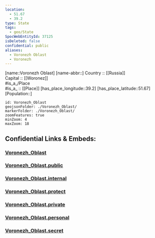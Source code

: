 ```yaml
---
location:
  - 51.67
  - 39.2
type: State
tags:
  - geo/State
SpocWebEntityId: 37125
isDeleted: false
confidential: public
aliases:
  - Voronezh Oblast
  - Voronezh 
---
```

[name::Voronezh Oblast] 
[name-abbr::] 
Country :: [[Russia]]  
Capital :: [[Woronez]]  
#is_a_/Place  
#is_a_ :: [[Place]] 
[has_place_longitude::39.2] 
[has_place_latitude::51.67] 
[Population::] 



```leaflet
id: Voronezh_Oblast
geojsonFolder: ./Voronezh_Oblast/
markerFolder: ./Voronezh_Oblast/
zoomFeatures: true 
minZoom: 4 
maxZoom: 18
```


## Confidential Links & Embeds: 

### [Voronezh_Oblast](/_Standards/Earth/Continent/Europe/Europe~East/Russia/Russia~Central/Voronezh_Oblast.md) 

### [Voronezh_Oblast.public](/_public/Earth/Continent/Europe/Europe~East/Russia/Russia~Central/Voronezh_Oblast.public.md) 

### [Voronezh_Oblast.internal](/_internal/Earth/Continent/Europe/Europe~East/Russia/Russia~Central/Voronezh_Oblast.internal.md) 

### [Voronezh_Oblast.protect](/_protect/Earth/Continent/Europe/Europe~East/Russia/Russia~Central/Voronezh_Oblast.protect.md) 

### [Voronezh_Oblast.private](/_private/Earth/Continent/Europe/Europe~East/Russia/Russia~Central/Voronezh_Oblast.private.md) 

### [Voronezh_Oblast.personal](/_personal/Earth/Continent/Europe/Europe~East/Russia/Russia~Central/Voronezh_Oblast.personal.md) 

### [Voronezh_Oblast.secret](/_secret/Earth/Continent/Europe/Europe~East/Russia/Russia~Central/Voronezh_Oblast.secret.md)

